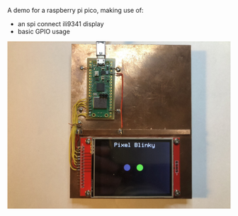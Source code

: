 A demo for a raspberry pi pico, making use of:

* an spi connect ili9341 display
* basic GPIO usage

 ![the hardware](demo1.jpeg)
